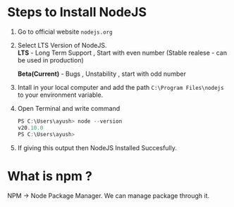 # Steps to Install NodeJS

1. Go to official website `nodejs.org`

2. Select LTS Version of NodeJS. <br/>
    <b>LTS</b> - Long Term Support , Start with even number (Stable realese - can be used in production) 

   <b>Beta(Current)</b> - Bugs , Unstability , start with odd number

3. Intall in your local computer and add the path `C:\Program Files\nodejs` to your environment variable.

4. Open Terminal and write command

    ```javascript
    PS C:\Users\ayush> node --version
    v20.10.0
    PS C:\Users\ayush>
    ```

5. If giving this output then NodeJS Installed Succesfully.

# What is npm ?

NPM -> Node Package Manager. We can manage package through it.
